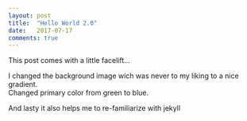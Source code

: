 ```yaml
---
layout: post
title:  "Hello World 2.0"
date:   2017-07-17
comments: true
---
```


<p class="intro">This post comes with a little facelift...</p>
  
I changed the background image wich was never to my liking to a nice gradient.  
Changed primary color from green to blue.  
  
And lasty it also helps me to re-familiarize with jekyll